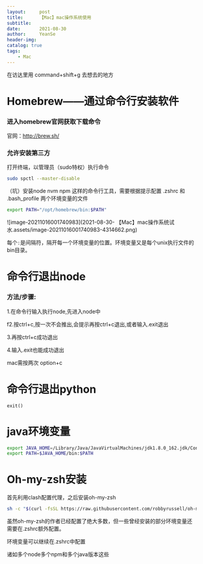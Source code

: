 ```yaml
---
layout:     post
title:      【Mac】mac操作系统使用
subtitle:   
date:       2021-08-30
author:     YeanSe
header-img: 
catalog: true
tags:
    - Mac
---
```


在访达里用 command+shift+g 去想去的地方



# Homebrew——通过命令行安装软件

### **进入homebrew官网获取下载命令**

  官网：http://brew.sh/

### 允许安装第三方

打开终端，以管理员（sudo特权）执行命令

```bash
sudo spctl --master-disable
```

（坑）安装node nvm npm 这样的命令行工具，需要根据提示配置  .zshrc 和 .bash_profile 两个环境变量的文件

```bash
export PATH="/opt/homebrew/bin:$PATH"
```

![image-20211016001740983](2021-08-30- 【Mac】mac操作系统试水.assets/image-20211016001740983-4314662.png)

每个`:`是间隔符，隔开每一个环境变量的位置。环境变量又是每个unix执行文件的bin目录。

# 命令行退出node

### 方法/步骤:

1.在命令行输入执行node,先进入node中 

f2.按ctrl+c,按一次不会推出,会提示再按ctrl+c退出,或者输入.exit退出 

3.再按ctrl+c成功退出 

4.输入.exit也能成功退出 

mac需按两次 option+c

# 命令行退出python

`exit()`

# java环境变量

```bash
export JAVA_HOME=/Library/Java/JavaVirtualMachines/jdk1.8.0_162.jdk/Contents/Home
export PATH=$JAVA_HOME/bin:$PATH
```

# Oh-my-zsh安装

首先利用clash配置代理，之后安装oh-my-zsh

```bash
sh -c "$(curl -fsSL https://raw.githubusercontent.com/robbyrussell/oh-my-zsh/master/tools/install.sh)"
```

虽然oh-my-zsh的作者已经配置了绝大多数，但一些曾经安装的部分环境变量还需要在.zshrc额外配置。

环境变量可以继续在.zshrc中配置

诸如多个node多个npm和多个java版本这些

